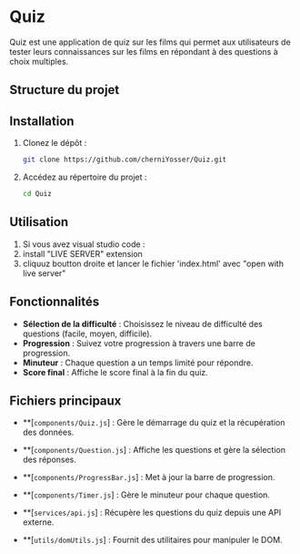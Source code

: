 # Quiz

Quiz est une application de quiz sur les films qui permet aux utilisateurs de tester leurs connaissances sur les films en répondant à des questions à choix multiples.

## Structure du projet


## Installation

1. Clonez le dépôt :
    ```sh
    git clone https://github.com/cherniYosser/Quiz.git
    ```
2. Accédez au répertoire du projet :
    ```sh
    cd Quiz
    ```

## Utilisation

1. Si vous avez visual studio code :
2.   install "LIVE SERVER" extension
3.   cliquuz boutton droite et lancer le fichier 'index.html' avec "open with live server" 

## Fonctionnalités

- **Sélection de la difficulté** : Choisissez le niveau de difficulté des questions (facile, moyen, difficile).
- **Progression** : Suivez votre progression à travers une barre de progression.
- **Minuteur** : Chaque question a un temps limité pour répondre.
- **Score final** : Affiche le score final à la fin du quiz.

## Fichiers principaux

- **[`components/Quiz.js`] : Gère le démarrage du quiz et la récupération des données.
- **[`components/Question.js`] : Affiche les questions et gère la sélection des réponses.
- **[`components/ProgressBar.js`] : Met à jour la barre de progression.
- **[`components/Timer.js`] : Gère le minuteur pour chaque question.

- **[`services/api.js`] : Récupère les questions du quiz depuis une API externe.
- **[`utils/domUtils.js`] : Fournit des utilitaires pour manipuler le DOM.
